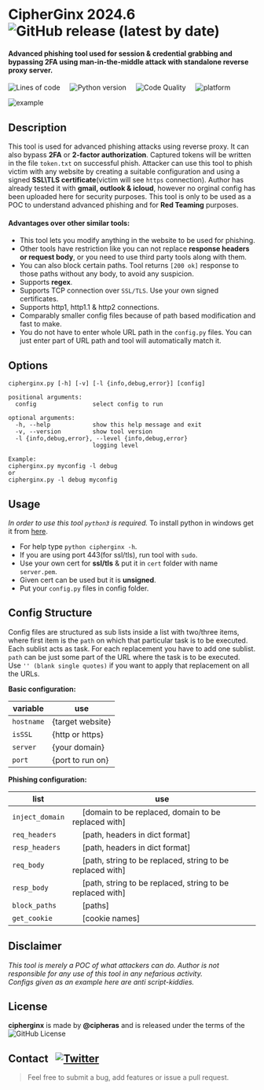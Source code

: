 # CipherGinx 2024.6 &nbsp; ![GitHub release (latest by date)](https://img.shields.io/github/v/release/cipheras/cipherginx?style=flat-square&logo=superuser)
#### Advanced phishing tool used for session & credential grabbing and bypassing 2FA using man-in-the-middle attack with standalone reverse proxy server. 

![Lines of code](https://img.shields.io/tokei/lines/github/cipheras/cipherginx?style=flat-square)
&nbsp;&nbsp;&nbsp;&nbsp;![Python version](https://img.shields.io/badge/python-3.X-green?style=flat-square&labelColor=grey&color=darkgreen)
&nbsp;&nbsp;&nbsp;&nbsp;![Code Quality](https://img.shields.io/badge/dynamic/json?url=https://www.jsonkeeper.com/b/KNO7&label=code%20quality&query=codequality&style=flat-square&labelColor=grey&color=yellowgreen)
&nbsp;&nbsp;&nbsp;&nbsp;![platform](https://img.shields.io/badge/dynamic/json?url=https://www.jsonkeeper.com/b/KNO7&label=platform&query=platform&style=flat-square&labelColor=grey&color=purple)

![example](../asset/screen.png?raw=true)

## Description
This tool is used for advanced phishing attacks using reverse proxy. It can also bypass **2FA** or **2-factor authorization**. Captured tokens will be written in the file `token.txt` on successful phish. Attacker can use this tool to phish victim with any website by creating a suitable configuration and using a signed **SSL\TLS certificate**(victim will see `https` connection). Author has already tested it with **gmail, outlook & icloud**, however no orginal config has been uploaded here for security purposes. This tool is only to be used as a POC to understand advanced phishing and for **Red Teaming** purposes.
<br>

#### Advantages over other similar tools:
- This tool lets you modify anything in the website to be used for phishing. 
- Other tools have restriction like you can not replace **response headers or request body**, or you need to use third party tools along with them. 
- You can also block certain paths. Tool returns `[200 ok]` response to those paths without any body, to avoid any suspicion.
- Supports **regex**.
- Supports TCP connection over `SSL/TLS`. Use your own signed certificates. 
- Supports http1, http1.1 & http2 connections.
- Comparably smaller config files because of path based modification and fast to make. 
- You do not have to enter whole URL path in the `config.py` files. You can just enter part of URL path and tool will automatically match it.


## Options
```
cipherginx.py [-h] [-v] [-l {info,debug,error}] [config]

positional arguments:
  config                select config to run

optional arguments:
  -h, --help            show this help message and exit
  -v, --version         show tool version
  -l {info,debug,error}, --level {info,debug,error}
                        logging level

Example:
cipherginx.py myconfig -l debug
or
cipherginx.py -l debug myconfig
```

## Usage
*In order to use this tool `python3` is required.* 
To install python in windows get it from [here](https://www.python.org/downloads/).
<br>
- For help type `python cipherginx -h`.
- If you are using port 443(for ssl/tls), run tool with `sudo`.
- Use your own cert for **ssl/tls** & put it in `cert` folder with name `server.pem`.
- Given cert can be used but it is **unsigned**.
- Put your `config.py` files in config folder.

## Config Structure
Config files are structured as sub lists inside a list with two/three items, where first item is the `path` on which that particular task is to be executed.
<br>
Each sublist acts as task. For each replacement you have to add one sublist.
<br>
`path` can be just some part of the URL where the task is to be executed.
<br>
Use `'' (blank single quotes)` if you want to apply that replacement on all the URLs.
<br>

**Basic configuration:**

| variable | use |
|--- | --- |
|`hostname` | {target website} |
|`isSSL`    | {http or https} |
|`server`   | {your domain} |
|`port`     | {port to run on} |

**Phishing configuration:**

| list | use |
| --- | --- |
|`inject_domain` |&emsp; [domain to be replaced, domain to be replaced with] |
|`req_headers`   |&emsp; [path, headers in dict format] |
|`resp_headers`  |&emsp; [path, headers in dict format] |
|`req_body`      |&emsp; [path, string to be replaced, string to be replaced with] |
|`resp_body`     |&emsp; [path, string to be replaced, string to be replaced with] |
|`block_paths`   |&emsp; [paths] |
|`get_cookie`    |&emsp; [cookie names] |

## Disclaimer
*This tool is merely a POC of what attackers can do. Author is not responsible for any use of this tool in any nefarious activity.*<br>
*Configs given as an example here are anti script-kiddies.*

## License
**cipherginx** is made by **@cipheras** and is released under the terms of the &nbsp;![GitHub License](https://img.shields.io/github/license/cipheras/cipherginx?color=darkgreen)

## Contact &nbsp; [![Twitter](https://img.shields.io/twitter/url?style=social&url=https%3A%2F%2Fgithub.com%2Fcipheras%2Fcipherginx&label=Tweet)](https://twitter.com/intent/tweet?text=Hi:&url=https%3A%2F%2Fgithub.com%2Fcipheras%2Fcipherginx)
> Feel free to submit a bug, add features or issue a pull request.

